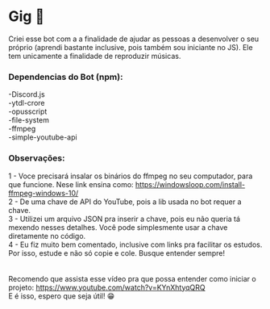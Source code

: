 # Gig :musical_note:

Criei esse bot com a a finalidade de ajudar as pessoas a desenvolver o seu próprio (aprendi bastante inclusive, pois também sou iniciante no JS). Ele tem unicamente a finalidade de reproduzir músicas.

### Dependencias do Bot (npm):

-Discord.js<br>
-ytdl-crore<br>
-opusscript<br>
-file-system<br>
-ffmpeg<br>
-simple-youtube-api<br>
### Observações:
1 - Voce precisará insalar os binários do ffmpeg no seu computador, para que funcione. Nese link ensina como: https://windowsloop.com/install-ffmpeg-windows-10/<br>
2 - De uma chave de API do YouTube, pois a lib usada no bot requer a chave.<br>
3 - Utilizei um arquivo JSON pra inserir a chave, pois eu não queria tá mexendo nesses detalhes. Você pode simplesmente usar a chave diretamente no código.<br>
4 - Eu fiz muito bem comentado, inclusive com links pra facilitar os estudos. Por isso, estude e não só copie e cole. Busque entender sempre!<br>
<br><br>
Recomendo que assista esse vídeo pra que possa entender como iniciar o projeto: https://www.youtube.com/watch?v=KYnXhtyqQRQ
<br>E é isso, espero que seja útil! :grin:
